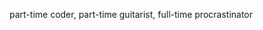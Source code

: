 part-time coder, part-time guitarist, full-time procrastinator
<!---
akashrajeshnair/akashrajeshnair is a ✨ special ✨ repository because its `README.md` (this file) appears on your GitHub profile.
You can click the Preview link to take a look at your changes.
--->
